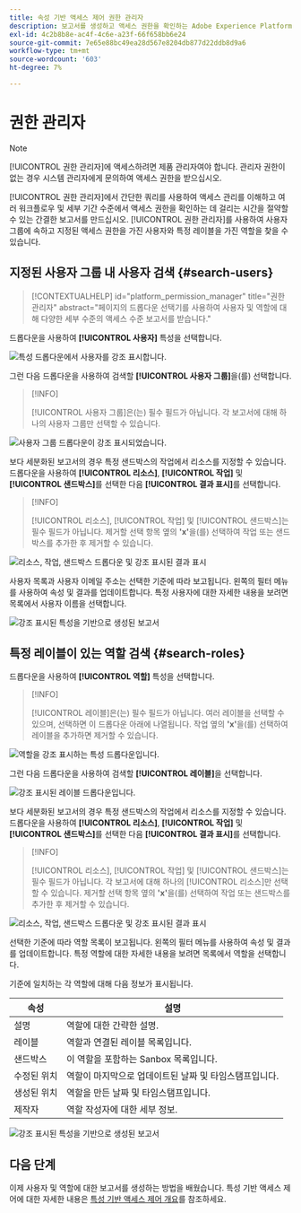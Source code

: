 ```yaml
---
title: 속성 기반 액세스 제어 권한 관리자
description: 보고서를 생성하고 액세스 권한을 확인하는 Adobe Experience Platform의 권한 관리자를 사용하는 방법을 알아봅니다.
exl-id: 4c2b8b8e-ac4f-4c6e-a23f-66f658bb6e24
source-git-commit: 7e65e88bc49ea28d567e8204db877d22ddb8d9a6
workflow-type: tm+mt
source-wordcount: '603'
ht-degree: 7%

---
```


# 권한 관리자

>[!NOTE]
>
>[!UICONTROL 권한 관리자]에 액세스하려면 제품 관리자여야 합니다. 관리자 권한이 없는 경우 시스템 관리자에게 문의하여 액세스 권한을 받으십시오.

[!UICONTROL 권한 관리자]에서 간단한 쿼리를 사용하여 액세스 관리를 이해하고 여러 워크플로우 및 세부 기간 수준에서 액세스 권한을 확인하는 데 걸리는 시간을 절약할 수 있는 간결한 보고서를 만드십시오. [!UICONTROL 권한 관리자]를 사용하여 사용자 그룹에 속하고 지정된 액세스 권한을 가진 사용자와 특정 레이블을 가진 역할을 찾을 수 있습니다.

## 지정된 사용자 그룹 내 사용자 검색 {#search-users}

>[!CONTEXTUALHELP]
>id="platform_permission_manager"
>title="권한 관리자"
>abstract="페이지의 드롭다운 선택기를 사용하여 사용자 및 역할에 대해 다양한 세부 수준의 액세스 수준 보고서를 받습니다."
<!-- >additional-url="https://experienceleague.adobe.com/docs/experience-platform/access-control/abac/permissions-manager/permissions.html" text="Permission manager" -->

드롭다운을 사용하여 **[!UICONTROL 사용자]** 특성을 선택합니다.

![특성 드롭다운에서 사용자를 강조 표시합니다.](../../images/permission-manager/users-select.png)

그런 다음 드롭다운을 사용하여 검색할 **[!UICONTROL 사용자 그룹]**&#x200B;을(를) 선택합니다.

>[!INFO]
>
>[!UICONTROL 사용자 그룹]은(는) 필수 필드가 아닙니다. 각 보고서에 대해 하나의 사용자 그룹만 선택할 수 있습니다.

![사용자 그룹 드롭다운이 강조 표시되었습니다.](../../images/permission-manager/user-group-select.png)

보다 세분화된 보고서의 경우 특정 샌드박스의 작업에서 리소스를 지정할 수 있습니다. 드롭다운을 사용하여 **[!UICONTROL 리소스]**, **[!UICONTROL 작업]** 및 **[!UICONTROL 샌드박스]**&#x200B;를 선택한 다음 **[!UICONTROL 결과 표시]**&#x200B;를 선택합니다.

>[!INFO]
>
>[!UICONTROL 리소스], [!UICONTROL 작업] 및 [!UICONTROL 샌드박스]는 필수 필드가 아닙니다. 제거할 선택 항목 옆의 **&#39;x&#39;**&#x200B;을(를) 선택하여 작업 또는 샌드박스를 추가한 후 제거할 수 있습니다.

![리소스, 작업, 샌드박스 드롭다운 및 강조 표시된 결과 표시](../../images/permission-manager/users-additional-attributes-select.png)

사용자 목록과 사용자 이메일 주소는 선택한 기준에 따라 보고됩니다. 왼쪽의 필터 메뉴를 사용하여 속성 및 결과를 업데이트합니다. 특정 사용자에 대한 자세한 내용을 보려면 목록에서 사용자 이름을 선택합니다.

![강조 표시된 특성을 기반으로 생성된 보고서](../../images/permission-manager/users-report.png)

## 특정 레이블이 있는 역할 검색 {#search-roles}

드롭다운을 사용하여 **[!UICONTROL 역할]** 특성을 선택합니다.

>[!INFO]
>
>[!UICONTROL 레이블]은(는) 필수 필드가 아닙니다. 여러 레이블을 선택할 수 있으며, 선택하면 이 드롭다운 아래에 나열됩니다. 작업 옆의 **&#39;x&#39;**&#x200B;을(를) 선택하여 레이블을 추가하면 제거할 수 있습니다.

![역할을 강조 표시하는 특성 드롭다운입니다.](../../images/permission-manager/roles-select.png)

그런 다음 드롭다운을 사용하여 검색할 **[!UICONTROL 레이블]**&#x200B;을 선택합니다.

![강조 표시된 레이블 드롭다운입니다.](../../images/permission-manager/roles-labels-select.png)

보다 세분화된 보고서의 경우 특정 샌드박스의 작업에서 리소스를 지정할 수 있습니다. 드롭다운을 사용하여 **[!UICONTROL 리소스]**, **[!UICONTROL 작업]** 및 **[!UICONTROL 샌드박스]**&#x200B;를 선택한 다음 **[!UICONTROL 결과 표시]**&#x200B;를 선택합니다.

>[!INFO]
>
>[!UICONTROL 리소스], [!UICONTROL 작업] 및 [!UICONTROL 샌드박스]는 필수 필드가 아닙니다. 각 보고서에 대해 하나의 [!UICONTROL 리소스]만 선택할 수 있습니다. 제거할 선택 항목 옆의 **&#39;x&#39;**&#x200B;을(를) 선택하여 작업 또는 샌드박스를 추가한 후 제거할 수 있습니다.

![리소스, 작업, 샌드박스 드롭다운 및 강조 표시된 결과 표시](../../images/permission-manager/roles-additional-attributes-select.png)

선택한 기준에 따라 역할 목록이 보고됩니다. 왼쪽의 필터 메뉴를 사용하여 속성 및 결과를 업데이트합니다. 특정 역할에 대한 자세한 내용을 보려면 목록에서 역할을 선택합니다.

기준에 일치하는 각 역할에 대해 다음 정보가 표시됩니다.

| 속성 | 설명 |
| --- | --- |
| 설명 | 역할에 대한 간략한 설명. |
| 레이블 | 역할과 연결된 레이블 목록입니다. |
| 샌드박스 | 이 역할을 포함하는 Sanbox 목록입니다. |
| 수정된 위치 | 역할이 마지막으로 업데이트된 날짜 및 타임스탬프입니다. |
| 생성된 위치 | 역할을 만든 날짜 및 타임스탬프입니다. |
| 제작자 | 역할 작성자에 대한 세부 정보. |

![강조 표시된 특성을 기반으로 생성된 보고서](../../images/permission-manager/roles-report.png)

## 다음 단계

이제 사용자 및 역할에 대한 보고서를 생성하는 방법을 배웠습니다. 특성 기반 액세스 제어에 대한 자세한 내용은 [특성 기반 액세스 제어 개요](../overview.md)를 참조하세요.
